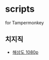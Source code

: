 # scripts
for Tampermonkey

## 치지직
- [해상도 1080p](https://greasyfork.org/ko/scripts/527910-chzzk-%ED%95%B4%EC%83%81%EB%8F%84-1080p-%EC%9E%90%EB%8F%99-%EC%84%A0%ED%83%9D)
